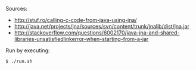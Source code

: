Sources:

 * http://stuf.ro/calling-c-code-from-java-using-jna/
 * http://java.net/projects/jna/sources/svn/content/trunk/jnalib/dist/jna.jar
 * http://stackoverflow.com/questions/6002170/java-jna-and-shared-libraries-unsatisfiedlinkerror-when-starting-from-a-jar

Run by executing:

    $ ./run.sh
